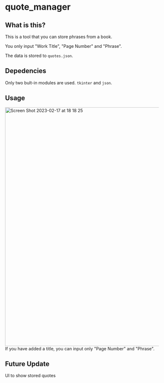 # quote_manager

## What is this?
This is a tool that you can store phrases from a book.

You only input "Work Title", "Page Number" and "Phrase".

The data is stored to `quotes.json`.


## Depedencies
Only two bult-in modules are used. `tkinter` and `json`.


## Usage
<img width="783" alt="Screen Shot 2023-02-17 at 18 18 25" src="https://user-images.githubusercontent.com/51449117/219603759-198b7d5a-2836-4367-b28b-9e2813192ac7.png">
If you have added a title, you can input only "Page Number" and "Phrase".


## Future Update
UI to show stored quotes
